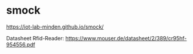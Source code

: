 # smock

https://iot-lab-minden.github.io/smock/

Datasheet Rfid-Reader: https://www.mouser.de/datasheet/2/389/cr95hf-954556.pdf